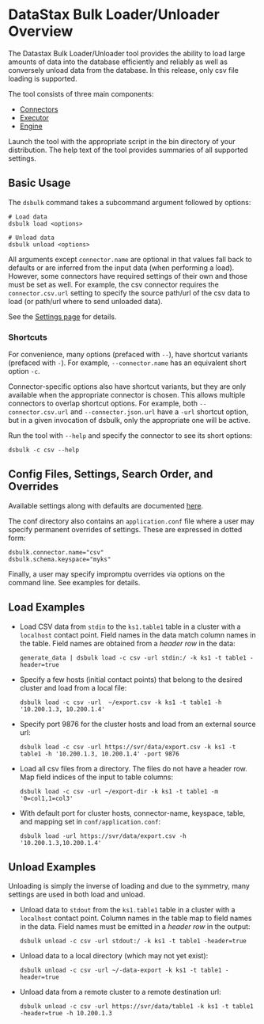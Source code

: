 # DataStax Bulk Loader/Unloader Overview

The Datastax Bulk Loader/Unloader tool provides the ability to load large amounts of data 
into the database efficiently and reliably as well as conversely unload data from the
database. In this release, only csv file loading is supported.  

The tool consists of three main components:
* [Connectors](./connectors)
* [Executor](./executor)
* [Engine](./engine)

Launch the tool with the appropriate script in the bin directory of
your distribution. The help text of the tool provides summaries of all 
supported settings.

## Basic Usage
The `dsbulk` command takes a subcommand argument followed by options:
```
# Load data
dsbulk load <options>

# Unload data
dsbulk unload <options>
``` 

All arguments except `connector.name` are optional in that values fall back to defaults or
are inferred from the input data (when performing a load). However, some connectors have 
required settings of their own and those must be set as well. For example, the csv connector
requires the `connector.csv.url` setting to specify the source path/url of the csv data to 
load (or path/url where to send unloaded data).

See the [Settings page](settings.md) for details.

### Shortcuts
For convenience, many options (prefaced with `--`), have shortcut variants (prefaced with `-`).
For example, `--connector.name` has an equivalent short option `-c`. 

Connector-specific options also have shortcut variants, but they are only available when
the appropriate connector is chosen. This allows multiple connectors to overlap shortcut
options. For example, both `--connector.csv.url` and `--connector.json.url` have a
`-url` shortcut option, but in a given invocation of dsbulk, only the appropriate one
will be active.  

Run the tool with `--help` and specify the connector to see its short options:

```
dsbulk -c csv --help
```

## Config Files, Settings, Search Order, and Overrides

Available settings along with defaults are documented [here](settings.md).

The conf directory also contains an `application.conf` file where a user may specify permanent
overrides of settings. These are expressed in dotted form:
```hocon
dsbulk.connector.name="csv"
dsbulk.schema.keyspace="myks"
```

Finally, a user may specify impromptu overrides via options on the command line.
See examples for details.

## Load Examples
* Load CSV data from `stdin` to the `ks1.table1` table in a cluster with
  a `localhost` contact point. Field names in the data match column names in the
  table. Field names are obtained from a *header row* in the data:

  `generate_data | dsbulk load -c csv -url stdin:/ -k ks1 -t table1 -header=true`

* Specify a few hosts (initial contact points) that belong to the desired cluster and load from a local file:
  
  `dsbulk load -c csv -url  ~/export.csv -k ks1 -t table1 -h '10.200.1.3, 10.200.1.4'`

* Specify port 9876 for the cluster hosts and load from an external source url:

  `dsbulk load -c csv -url https://svr/data/export.csv -k ks1 -t table1 -h '10.200.1.3, 10.200.1.4' -port 9876`

* Load all csv files from a directory. The files do not have a header row. Map field indices of the input to table columns:

  `dsbulk load -c csv -url ~/export-dir -k ks1 -t table1 -m '0=col1,1=col3'`

* With default port for cluster hosts, connector-name, keyspace, table, and mapping set in
  `conf/application.conf`:

  `dsbulk load -url https://svr/data/export.csv -h '10.200.1.3,10.200.1.4'`

## Unload Examples
Unloading is simply the inverse of loading and due to the symmetry, many settings are
used in both load and unload.

* Unload data to `stdout` from the `ks1.table1` table in a cluster with
  a `localhost` contact point. Column names in the table map to field names 
  in the data. Field names must be emitted in a *header row* in the output:

  `dsbulk unload -c csv -url stdout:/ -k ks1 -t table1 -header=true`

* Unload data to a local directory (which may
  not yet exist):
                                          
  `dsbulk unload -c csv -url ~/-data-export -k ks1 -t table1 -header=true`
  
* Unload data from a remote cluster to a remote destination url:

  `dsbulk unload -c csv -url https://svr/data/table1 -k ks1 -t table1 -header=true -h 10.200.1.3`
